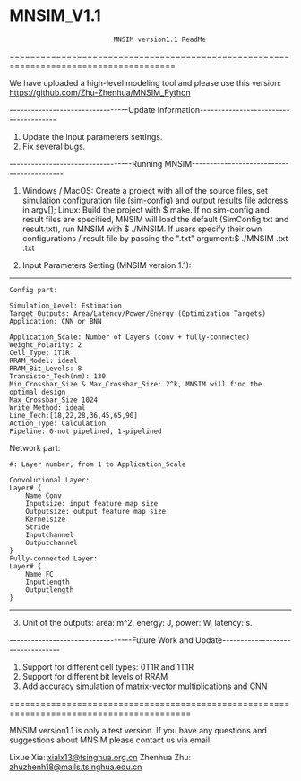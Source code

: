 # MNSIM_V1.1
                              MNSIM version1.1 ReadMe

======================================================================================

We have uploaded a high-level modeling tool and please use this version: https://github.com/Zhu-Zhenhua/MNSIM_Python

---------------------------------Update Information--------------------------------------
1. Update the input parameters settings.
2. Fix several bugs.

----------------------------------Running MNSIM------------------------------------------
1. Windows / MacOS:
        Create a project with all of the source files, set simulation configuration file 
        (sim-config) and output results file address in argv[];
    Linux:
        Build the project with $ make. If no sim-config and result files are specified, 
        MNSIM will load the default (SimConfig.txt and result.txt), run MNSIM with $ ./MNSIM. 
        If users specify their own configurations / result file by passing the ".txt" 
        argument:$ ./MNSIM <simconfig>.txt <result>.txt

2. Input Parameters Setting (MNSIM version 1.1):
*****************************************************************************************
    Config part:

    Simulation_Level: Estimation                                                        
    Target_Outputs: Area/Latency/Power/Energy (Optimization Targets)                   
    Application: CNN or BNN

    Application_Scale: Number of Layers (conv + fully-connected)                                                                    
    Weight_Polarity: 2                                                              
    Cell_Type: 1T1R                                                                 
    RRAM_Model: ideal                                                                   
    RRAM_Bit_Levels: 8                                                              
    Transistor_Tech(nm): 130                                                            
    Min_Crossbar_Size & Max_Crossbar_Size: 2^k, MNSIM will find the optimal design   
    Max_Crossbar_Size 1024                                                              
    Write_Method: ideal                                                                 
    Line_Tech:[18,22,28,36,45,65,90]                                                    
    Action_Type: Calculation                                                            
    Pipeline: 0-not pipelined, 1-pipelined  

Network part:

    #: Layer number, from 1 to Application_Scale    
    
    Convolutional Layer:
    Layer# {
        Name Conv
        Inputsize: input feature map size
        Outputsize: output feature map size
        Kernelsize
        Stride
        Inputchannel
        Outputchannel
    }           
    Fully-connected Layer:
    Layer# {
        Name FC
        Inputlength
        Outputlength
    }                   										   	
*****************************************************************************************
3. Unit of the outputs:
	area: m^2,
	energy: J,
	power: W,
	latency: s.


----------------------------------Future Work and Update---------------------------------
1. Support for different cell types: 0T1R and 1T1R  
2. Support for different bit levels of RRAM
3. Add accuracy simulation of matrix-vector multiplications and CNN

=========================================================================================

MNSIM version1.1 is only a test version. If you have any questions and suggestions about
MNSIM please contact us via email.

Lixue Xia: xialx13@tsinghua.org.cn
Zhenhua Zhu: zhuzhenh18@mails.tsinghua.edu.cn


